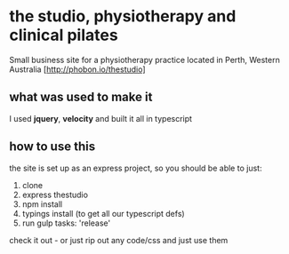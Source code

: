 # the studio, physiotherapy and clinical pilates
Small business site for a physiotherapy practice located in Perth, Western Australia [http://phobon.io/thestudio]

## what was used to make it
I used **jquery**, **velocity** and built it all in typescript

## how to use this
the site is set up as an express project, so you should be able to just:

1. clone
2. express thestudio
3. npm install
4. typings install (to get all our typescript defs)
5. run gulp tasks: 'release'

check it out - or just rip out any code/css and just use them
